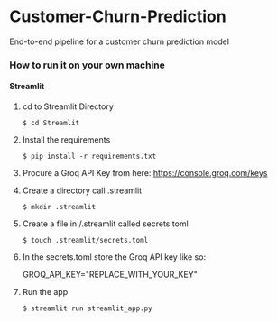 # Customer-Churn-Prediction

End-to-end pipeline for a customer churn prediction model

### How to run it on your own machine

#### Streamlit

1. cd to Streamlit Directory

   ```
   $ cd Streamlit
   ```

2. Install the requirements

   ```
   $ pip install -r requirements.txt
   ```

3. Procure a Groq API Key from here: https://console.groq.com/keys

4. Create a directory call .streamlit
   ```
   $ mkdir .streamlit
   ```
5. Create a file in /.streamlit called secrets.toml

   ```
   $ touch .streamlit/secrets.toml
   ```

6. In the secrets.toml store the Groq API key like so:

   GROQ_API_KEY="REPLACE_WITH_YOUR_KEY"

7. Run the app

   ```
   $ streamlit run streamlit_app.py
   ```
